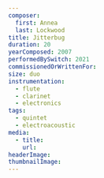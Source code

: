 ```yaml
---
composer:
  first: Annea
  last: Lockwood
title: Jitterbug
duration: 20
yearComposed: 2007
performedBySwitch: 2021
commissionedOrWrittenFor: 
size: duo
instrumentation:
  - flute
  - clarinet
  - electronics
tags:
  - quintet
  - electroacoustic
media:
  - title:
    url:
headerImage: 
thumbnailImage: 
---
```


